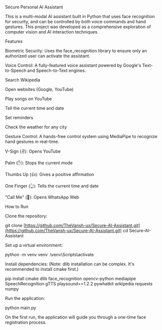 Secure Personal AI Assistant

This is a multi-modal AI assistant built in Python that uses face recognition for security, and can be controlled by both voice commands and hand gestures. This project was developed as a comprehensive exploration of computer vision and AI interaction techniques.

Features

Biometric Security: Uses the face_recognition library to ensure only an authorized user can activate the assistant.

Voice Control: A fully-featured voice assistant powered by Google's Text-to-Speech and Speech-to-Text engines.

Search Wikipedia

Open websites (Google, YouTube)

Play songs on YouTube

Tell the current time and date

Set reminders

Check the weather for any city

Gesture Control: A hands-free control system using MediaPipe to recognize hand gestures in real-time.

V-Sign (✌️): Opens YouTube

Palm (✋): Stops the current mode

Thumbs Up (👍): Gives a positive affirmation

One Finger (👆): Tells the current time and date

"Call Me" (🤙): Opens WhatsApp Web

How to Run

Clone the repository:

git clone [https://github.com/TheVansh-ux/Secure-AI-Assistant.git](https://github.com/TheVansh-ux/Secure-AI-Assistant.git)
cd Secure-AI-Assistant


Set up a virtual environment:

python -m venv venv
.\venv\Scripts\activate


Install dependencies:
(Note: dlib installation can be complex. It's recommended to install cmake first.)

pip install cmake dlib face_recognition opencv-python mediapipe SpeechRecognition gTTS playsound==1.2.2 pywhatkit wikipedia requests numpy


Run the application:

python main.py


On the first run, the application will guide you through a one-time face registration process.